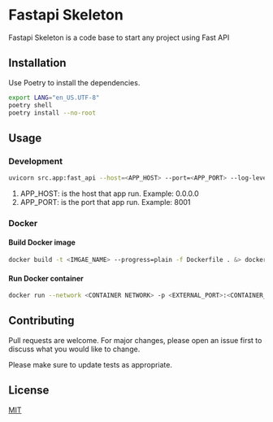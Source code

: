 # Fastapi Skeleton

Fastapi Skeleton is a code base to start any project using Fast API


## Installation

Use Poetry to install the dependencies.

```bash
export LANG="en_US.UTF-8"
poetry shell
poetry install --no-root
```

## Usage

### Development
```bash
uvicorn src.app:fast_api --host=<APP_HOST> --port=<APP_PORT> --log-level=debug
```
1. APP_HOST: is the host that app run. Example: 0.0.0.0
2. APP_PORT: is the port that app run. Example: 8001

### Docker
#### Build Docker image
```bash
docker build -t <IMGAE_NAME> --progress=plain -f Dockerfile . &> docker_build.log
```
#### Run Docker container
```bash
docker run --network <CONTAINER NETWORK> -p <EXTERNAL_PORT>:<CONTAINER_APP_PORT>  --env-file <ENV FILE> --name <CONTAINER_NAME> -d <IMGAE_NAME>
```

## Contributing

Pull requests are welcome. For major changes, please open an issue first
to discuss what you would like to change.

Please make sure to update tests as appropriate.

## License

[MIT](https://choosealicense.com/licenses/mit/)
